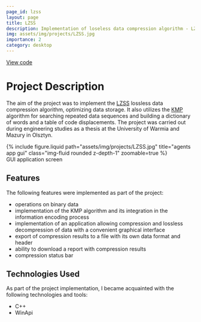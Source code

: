 ```yaml
---
page_id: lzss
layout: page
title: LZSS
description: Implementation of loseless data compression algorithm - LZSS
img: assets/img/projects/LZSS.jpg
importance: 2
category: desktop
---
```


<div class="links">
  <a href="https://github.com/Ziumper/LZSS" class="btn btn-amber btn-sm z-depth-0" role="button">View code <i class="fa-brands fa-github"></i></a>
</div>

# Project Description

The aim of the project was to implement the [LZSS](https://en.wikipedia.org/wiki/Lempel%E2%80%93Ziv%E2%80%93Storer%E2%80%93Szymanski) lossless data compression algorithm, optimizing data storage. It also utilizes the [KMP](https://en.wikipedia.org/wiki/Knuth%E2%80%93Morris%E2%80%93Pratt_algorithm) algorithm for searching repeated data sequences and building a dictionary of words and a table of code displacements. The project was carried out during engineering studies as a thesis at the University of Warmia and Mazury in Olsztyn.

<div class="row justify-content-sm-center">
    <div class="col-sm-8 mt-3 mt-md-0">
        {% include figure.liquid path="assets/img/projects/LZSS.jpg" title="agents app gui" class="img-fluid rounded z-depth-1" zoomable=true %}
    </div>
</div>
<div class="caption">
    GUI application screen
</div>

## Features

The following features were implemented as part of the project:

- operations on binary data
- implementation of the KMP algorithm and its integration in the information encoding process
- implementation of an application allowing compression and lossless decompression of data with a convenient graphical interface
- export of compression results to a file with its own data format and header
- ability to download a report with compression results
- compression status bar

## Technologies Used

As part of the project implementation, I became acquainted with the following technologies and tools:

- C++
- WinApi
